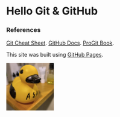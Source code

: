 # Hello Git & GitHub 

### References 
[Git Cheat Sheet](https://training.github.com/downloads/es_ES/github-git-cheat-sheet.pdf).
[GitHub Docs](https://docs.github.com/es).
[ProGit Book](https://git-scm.com/book/en/v2).


This site was built using [GitHub Pages](https://pages.github.com/).

<img src="./Media/pato.jpeg" style="height: 25%; width:25%;">
